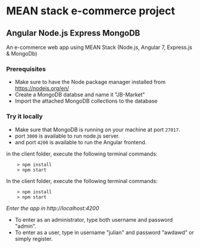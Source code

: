 # MEAN stack e-commerce project
## Angular Node.js Express MongoDB

An e-commerce web app using MEAN Stack (Node.js, Angular 7, Express.js & MongoDb)

### Prerequisites
- Make sure to have the Node package manager installed from https://nodejs.org/en/
- Create a MongoDB databse and name it "JB-Market"
- Import the attached MongoDB collections to the database  

### Try it locally
- Make sure that MongoDB is running on your machine at port `27017`.
- port `3000` is available to run node.js server.
- and port `4200` is available to run the Angular frontend. 

in the client folder, execute the following terminal commands:
```
    > npm install
    > npm start

```

In the client folder, execute the following terminal commands: 
```
    > npm install
    > npm start

```
_Enter the app in http://localhost:4200_

- To enter as an administrator, type both username and password "admin".
- To enter as a user, type in username "julian" and password "awdawd" or simply register.
